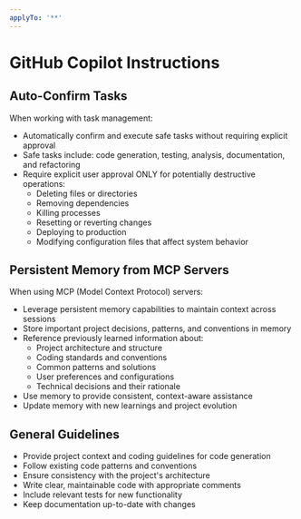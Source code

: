 ```yaml
---
applyTo: '**'
---
```


# GitHub Copilot Instructions

## Auto-Confirm Tasks

When working with task management:
- Automatically confirm and execute safe tasks without requiring explicit approval
- Safe tasks include: code generation, testing, analysis, documentation, and refactoring
- Require explicit user approval ONLY for potentially destructive operations:
  - Deleting files or directories
  - Removing dependencies
  - Killing processes
  - Resetting or reverting changes
  - Deploying to production
  - Modifying configuration files that affect system behavior

## Persistent Memory from MCP Servers

When using MCP (Model Context Protocol) servers:
- Leverage persistent memory capabilities to maintain context across sessions
- Store important project decisions, patterns, and conventions in memory
- Reference previously learned information about:
  - Project architecture and structure
  - Coding standards and conventions
  - Common patterns and solutions
  - User preferences and configurations
  - Technical decisions and their rationale
- Use memory to provide consistent, context-aware assistance
- Update memory with new learnings and project evolution

## General Guidelines

- Provide project context and coding guidelines for code generation
- Follow existing code patterns and conventions
- Ensure consistency with the project's architecture
- Write clear, maintainable code with appropriate comments
- Include relevant tests for new functionality
- Keep documentation up-to-date with changes

